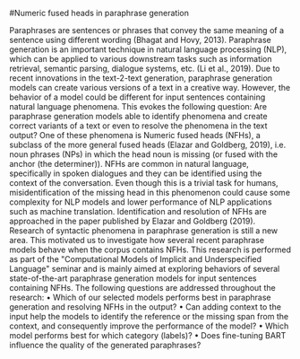 #Numeric fused heads in paraphrase generation

Paraphrases are sentences or phrases that convey the same meaning of a sentence using different wording (Bhagat and Hovy, 2013). Paraphrase generation is an important technique in natural language
processing (NLP), which can be applied to various downstream tasks such as information retrieval, semantic parsing, dialogue systems, etc. (Li et al., 2019). Due to recent innovations in the text-2-text generation, paraphrase generation models can create various versions of a text in a creative way. However, the behavior of a model could be different for input sentences containing natural language phenomena. This evokes the following question: Are paraphrase generation models able to identify phenomena and create correct variants of a text or even to resolve the phenomena in the text output?
One of these phenomena is Numeric fused heads (NFHs), a subclass of the more general fused heads (Elazar and Goldberg, 2019), i.e. noun phrases (NPs) in which the head noun is missing (or fused with the anchor (the determiner)). NFHs are common in natural language, specifically in spoken dialogues and they can be identified using the context of the conversation. Even though this is a trivial task for humans, misidentification of the missing head in this phenomenon could cause some complexity for NLP models and lower performance of NLP applications such as machine translation. Identification and resolution of NFHs are approached in the paper published by Elazar and Goldberg (2019).
Research of syntactic phenomena in paraphrase generation is still a new area. This motivated us to investigate how several recent paraphrase models behave when the corpus contains NFHs. This research is performed as part of the "Computational Models of Implicit and Underspecified Language" seminar and is mainly aimed at exploring behaviors of several state-of-the-art paraphrase generation models for input sentences containing NFHs. The following questions are addressed throughout the research:
• Which of our selected models performs best in paraphrase generation and resolving NFHs in the output?
• Can adding context to the input help the models to identify the reference or the missing span from
the context, and consequently improve the performance of the model?
• Which model performs best for which category (labels)?
• Does fine-tuning BART influence the quality of the generated paraphrases?
